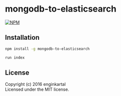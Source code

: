 # mongodb-to-elasticsearch

[![NPM](https://nodei.co/npm/mongodb-to-elasticsearch.png?downloads=true&downloadRank=true&stars=true)](https://nodei.co/npm/mongodb-to-elasticsearch/)

## Installation

```bash
npm install -g mongodb-to-elasticsearch
```


```bash
run index
```

## License
Copyright (c) 2016 enginkartal  
Licensed under the MIT license.

